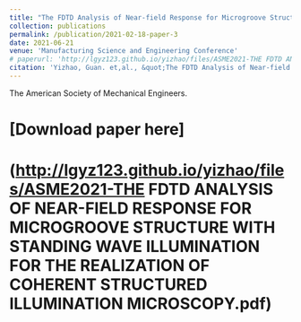```yaml
---
title: "The FDTD Analysis of Near-field Response for Microgroove Structure with Standing Wave Illumination for the Realization of Coherent Structured Illumination Microscopy"
collection: publications
permalink: /publication/2021-02-18-paper-3
date: 2021-06-21
venue: 'Manufacturing Science and Engineering Conference'
# paperurl: 'http://lgyz123.github.io/yizhao/files/ASME2021-THE FDTD ANALYSIS OF NEAR-FIELD RESPONSE FOR MICROGROOVE STRUCTURE WITH STANDING WAVE ILLUMINATION FOR THE REALIZATION OF COHERENT STRUCTURED ILLUMINATION MICROSCOPY.pdf'
citation: 'Yizhao, Guan. et,al., &quot;The FDTD Analysis of Near-field Response for Microgroove Structure with Standing Wave Illumination for the Realization of Coherent Structured Illumination Microscopy.&quot; <i>MSEC conference 2021</i>. 6.'
---
```

The American Society of Mechanical Engineers.

# [Download paper here]
# (http://lgyz123.github.io/yizhao/files/ASME2021-THE FDTD ANALYSIS OF NEAR-FIELD RESPONSE FOR MICROGROOVE STRUCTURE WITH STANDING WAVE ILLUMINATION FOR THE REALIZATION OF COHERENT STRUCTURED ILLUMINATION MICROSCOPY.pdf)
